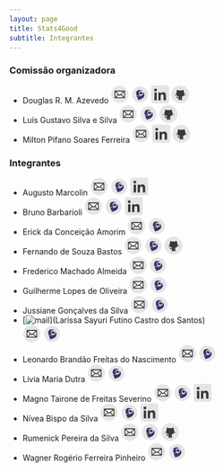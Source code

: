 ```yaml
---
layout: page
title: Stats4Good
subtitle: Integrantes
---
```


### Comissão organizadora

- Douglas R. M. Azevedo 
[![mail](/img/icons/email-icon-mini.png "E-mail")](douglasrm.azevedo@gmail.com) 
[![lattes](/img/icons/lattes-icon-mini.png "Currículo lattes")](http://buscatextual.cnpq.br/buscatextual/visualizacv.do?id=K4306628E6)
[![linkedin](/img/icons/linkedin-icon-mini.png "Linkedin")](https://www.linkedin.com/in/douglas-r-mesquita-azevedo-aa83a182)
[![github](/img/icons/github-icon-mini.png "Github")](https://github.com/DouglasMesquita)
- Luís Gustavo Silva e Silva 
[![mail](/img/icons/email-icon-mini.png "E-mail")](lgsilvaesilva@gmail.com) 
[![lattes](/img/icons/lattes-icon-mini.png "Currículo lattes")](http://buscatextual.cnpq.br/buscatextual/visualizacv.do?id=K4323569E0)
[![github](/img/icons/github-icon-mini.png "Github")](https://github.com/lgsilvaesilva)
- Milton Pifano Soares Ferreira 
[![mail](/img/icons/email-icon-mini.png "E-mail")](milton.pifanos@gmail.com) 
[![linkedin](/img/icons/linkedin-icon-mini.png "Linkedin")](https://www.linkedin.com/in/miltonpifano/pt)
[![github](/img/icons/github-icon-mini.png "Github")](https://github.com/miltonpsf)

### Integrantes

- Augusto Marcolin
[![mail](/img/icons/email-icon-mini.png "E-mail")](augustomarcolin@gmail.com)
[![lattes](/img/icons/lattes-icon-mini.png "Currículo lattes")](http://buscatextual.cnpq.br/buscatextual/visualizacv.do?id=K4859495Z5)
[![linkedin](/img/icons/linkedin-icon-mini.png "Linkedin")](https://br.linkedin.com/in/augusto-marcolin-1114a1b5)
- Bruno Barbarioli 
[![mail](/img/icons/email-icon-mini.png "E-mail")](bbarbarioli@hotmail.com) 
[![lattes](/img/icons/lattes-icon-mini.png "Currículo lattes")](http://buscatextual.cnpq.br/buscatextual/visualizacv.do?id=K4470206U6)
[![linkedin](/img/icons/linkedin-icon-mini.png "Linkedin")](https://br.linkedin.com/in/bruno-barbarioli-5a3804106/pt)
- Erick da Conceição Amorim 
[![mail](/img/icons/email-icon-mini.png "E-mail")](erick.ufpa@gmail.com) 
[![lattes](/img/icons/lattes-icon-mini.png "Currículo lattes")](http://buscatextual.cnpq.br/buscatextual/visualizacv.do?id=K4326571J6)
- Fernando de Souza Bastos
[![mail](/img/icons/email-icon-mini.png "E-mail")](fsbmat@gmail.com) 
[![lattes](/img/icons/lattes-icon-mini.png "Currículo lattes")](http://buscatextual.cnpq.br/buscatextual/visualizacv.do?id=K4164030D3)
[![github](/img/icons/github-icon-mini.png "Github")](https://github.com/fsbmat)
- Frederico Machado Almeida 
[![mail](/img/icons/email-icon-mini.png "E-mail")](falmeida856@gmail.com) 
[![lattes](/img/icons/lattes-icon-mini.png "Currículo lattes")](http://buscatextual.cnpq.br/buscatextual/visualizacv.do?id=K8145220H8)
- Guilherme Lopes de Oliveira 
[![mail](/img/icons/email-icon-mini.png "E-mail")](guilopes2110@gmail.com) 
[![lattes](/img/icons/lattes-icon-mini.png "Currículo lattes")](http://buscatextual.cnpq.br/buscatextual/visualizacv.do?id=K4307199T0)
- Jussiane Gonçalves da Silva 
[![mail](/img/icons/email-icon-mini.png "E-mail")](jussianegoncalves@gmail.com) 
[![lattes](/img/icons/lattes-icon-mini.png "Currículo lattes")](http://buscatextual.cnpq.br/buscatextual/visualizacv.do?id=K4401187D0)
- [![mail](members/descriptions "Descrição")](Larissa Sayuri Futino Castro dos Santos)  
[![mail](/img/icons/email-icon-mini.png "E-mail")](larissa.sayuri.fcs@gmail.com) 
[![lattes](/img/icons/lattes-icon-mini.png  "Currículo lattes")](http://buscatextual.cnpq.br/buscatextual/visualizacv.do?id=K8243295P6)
- Leonardo Brandão Freitas do Nascimento 
[![mail](/img/icons/email-icon-mini.png "E-mail")](leonardobrandao@hotmail.com) 
[![lattes](/img/icons/lattes-icon-mini.png "Currículo lattes")](http://buscatextual.cnpq.br/buscatextual/visualizacv.do?id=K4315035P6)
- Livia Maria Dutra 
[![mail](/img/icons/email-icon-mini.png "E-mail")](livinhadutra@gmail.com) 
[![lattes](/img/icons/lattes-icon-mini.png "Currículo lattes")](http://buscatextual.cnpq.br/buscatextual/visualizacv.do?id=K4362973H7)
- Magno Tairone de Freitas Severino
[![mail](/img/icons/email-icon-mini.png "E-mail")](magnotairone@outlook.com) 
[![lattes](/img/icons/lattes-icon-mini.png "Currículo lattes")](http://lattes.cnpq.br/9791024128849349)
[![linkedin](/img/icons/linkedin-icon-mini.png "Linkedin")](https://br.linkedin.com/in/magno-tairone-73487524)
- Nívea Bispo da Silva 
[![mail](/img/icons/email-icon-mini.png "E-mail")](nivea.bispo@gmail.com) 
[![lattes](/img/icons/lattes-icon-mini.png "Currículo lattes")](http://buscatextual.cnpq.br/buscatextual/visualizacv.do?id=K4210659D3)
[![linkedin](/img/icons/linkedin-icon-mini.png "Linkedin")](https://br.linkedin.com/in/nívea-bispo-29312136)
- Rumenick Pereira da Silva 
[![mail](/img/icons/email-icon-mini.png "E-mail")](rumenickbf@hotmail.com) 
[![lattes](/img/icons/lattes-icon-mini.png "Currículo lattes")](http://buscatextual.cnpq.br/buscatextual/visualizacv.do?id=K4490622E7)
[![github](/img/icons/github-icon-mini.png "Github")](https://github.com/Rumenick)
- Wagner Rogério Ferreira Pinheiro 
[![mail](/img/icons/email-icon-mini.png "E-mail")](wagner2235@gmail.com) 
[![lattes](/img/icons/lattes-icon-mini.png "Currículo lattes")](http://buscatextual.cnpq.br/buscatextual/visualizacv.do?id=K4207450E5)
